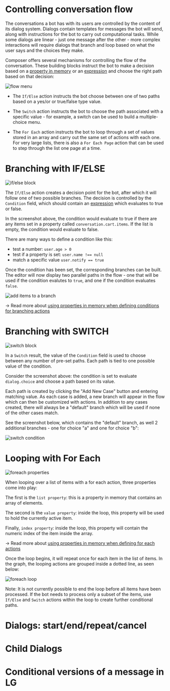 # Controlling conversation flow

The conversations a bot has with its users are controlled by the content of its dialog system. Dialogs contain templates for messages the bot will send, along with instructions for the bot to carry out computational tasks. While some dialogs are linear - just one message after the other - more complex interactions will require dialogs that branch and loop based on what the user says and the choices they make.

Composer offers several mechanisms for controlling the flow of the conversation. These building blocks instruct the bot to make a decision based on a [property in memory]() or an [expression]() and choose the right path based on that decision:

![flow menu](./Assets/flow-actions-menu.png "screenshot of the flow menu")

* The `If/Else` action instructs the bot choose between one of two paths  based on a yes/or or true/false type value.

* The `Switch` action instructs the bot to choose the path associated with a specific value - for example, a switch can be used to build a multiple-choice menu.

* The `For Each` action instructs the bot to loop through a set of values stored in an array and carry out the same set of actions with each one. For very large lists, there is also a `For Each Page` action that can be used to step through the list one page at a time.

# Branching with IF/ELSE

![if/else block](./Assets/ifelse-properties.png "screenshot of the if else properties")

The `If/Else` action creates a decision point for the bot, after which it will follow one of two possible branches. The decision is controlled by the `Condition` field, which should contain an [expression]() which evaluates to true or false.

In the screenshot above, the condition would evaluate to true if there are any items set in a property called `conversation.cart.items`. If the list is empty, the condition would evaluate to false.

There are many ways to define a condition like this:

* test a number: `user.age > 0`
* test if a property is set: `user.name !== null`
* match a specific value `user.notify == true`

Once the condition has been set, the corresponding branches can be built. The editor will now display two parallel paths in the flow - one that will be used if the condition evalutes to `true`, and one if the condition evaluates `false`.

![add items to a branch](./Assets/if-branch.gif "if branch being constructed")

&rarr; Read more about [using properties in memory when defining conditions for branching actions](using_memory.md#memory-in-branching-actions)

# Branching with SWITCH

![switch block](./Assets/switch-properties.png "screenshot of the switch properties")

In a `Switch` result, the value of the `Condition` field is used to choose between any number of pre-set paths. Each path is tied to one possible value of the condition.

Consider the screenshot above: the condition is set to evaluate `dialog.choice` and choose a path based on its value. 

Each path is created by clicking the "Add New Case" button and entering matching value. As each case is added, a new branch will appear in the flow which can then be customized with actions. In addition to any cases created, there will always be a "default" branch which will be used if none of the other cases match.

See the screenshot below, which contains the "default" branch, as well 2 additional branches - one for choice "a" and one for choice "b":

![switch condition](./Assets/switch-condition.png "screenshot of the switch condition in the dialog flow")

# Looping with For Each

![foreach properties](./Assets/foreach-properties.png)

When looping over a list of items with a for each action, three properties come into play:

The first is the `list property`: this is a property in memory that contains an array of elements.

The second is the `value property`: inside the loop, this property will be used to hold the currently active item.

Finally, `index property`: inside the loop, this property will contain the numeric index of the item inside the array.

&rarr; Read more about [using properties in memory when defining for each actions](using_memory.md#memory-in-loops)

Once the loop begins, it will repeat once for each item in the list of items. In the graph, the looping actions are grouped inside a dotted line, as seen below:

![foreach loop](./Assets/foreach-loop.png)

Note: It is not currently possible to end the loop before all items have been processed. If the bot needs to process only a subset of the items, use `If/Else` and `Switch` actions within the loop to create further conditional paths.

# Dialogs: start/end/repeat/cancel 

# Child Dialogs

# Conditional versions of a message in LG
